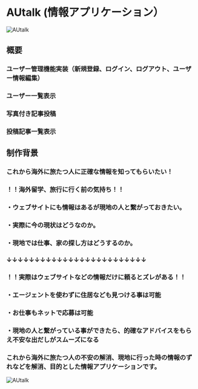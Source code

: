 # AUtalk (情報アプリケーション）
![AUtalk](https://user-images.githubusercontent.com/68591263/93959494-c24bf880-fd93-11ea-8c0f-9b8b1e946ecb.png)
## 概要
### ユーザー管理機能実装（新規登録、ログイン、ログアウト、ユーザー情報編集）
### ユーザー一覧表示
### 写真付き記事投稿
### 投稿記事一覧表示

## 制作背景

### これから海外に旅たつ人に正確な情報を知ってもらいたい！

### ！！海外留学、旅行に行く前の気持ち！！
### ・ウェブサイトにも情報はあるが現地の人と繋がっておきたい。
### ・実際に今の現状はどうなのか。
### ・現地では仕事、家の探し方はどうするのか。

### ↓↓↓↓↓↓↓↓↓↓↓↓↓↓↓↓↓↓↓↓↓↓↓↓↓

### ！！実際はウェブサイトなどの情報だけに頼るとズレがある！！
### ・エージェントを使わずに住居なども見つける事は可能
### ・お仕事もネットで応募は可能
### ・現地の人と繋がっている事ができたら、的確なアドバイスをもらえ不安な出だしがスムーズになる

### これから海外に旅たつ人の不安の解消、現地に行った時の情報のずれなどを解消、目的とした情報アプリケーションです。

![AUtalk](https://gyazo.com/228fa3e7a407ec24d7c5fb91b2d0f426)